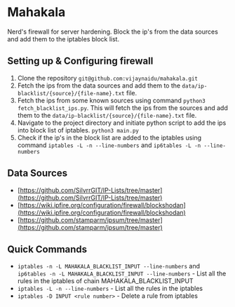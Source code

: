 # Mahakala
Nerd's firewall for server hardening. Block the ip's from the data sources and add them to the iptables block list.

## Setting up & Configuring firewall
1. Clone the repository `git@github.com:vijaynaidu/mahakala.git`
2. Fetch the ips from the data sources and add them to the `data/ip-blacklist/{source}/{file-name}.txt` file.
3. Fetch the ips from some known sources using command `python3 fetch_blacklist_ips.py`. This will fetch the ips from the sources and add them to the `data/ip-blacklist/{source}/{file-name}.txt` file.
4. Navigate to the project directory and initiate python script to add the ips into block list of iptables. `python3 main.py`
5. Check if the ip's in the block list are added to the iptables using command `iptables -L -n --line-numbers` and `ip6tables -L -n --line-numbers`


## Data Sources
- [https://github.com/SilvrrGIT/IP-Lists/tree/master](https://github.com/SilvrrGIT/IP-Lists/tree/master)
- [https://wiki.ipfire.org/configuration/firewall/blockshodan](https://wiki.ipfire.org/configuration/firewall/blockshodan)
- [https://github.com/stamparm/ipsum/tree/master](https://github.com/stamparm/ipsum/tree/master)


## Quick Commands
- `iptables -n -L MAHAKALA_BLACKLIST_INPUT --line-numbers` and `ip6tables -n -L MAHAKALA_BLACKLIST_INPUT --line-numbers` - List all the rules in the iptables of chain MAHAKALA_BLACKLIST_INPUT
- `iptables -L -n --line-numbers` - List all the rules in the iptables
- `iptables -D INPUT <rule number>` - Delete a rule from iptables
